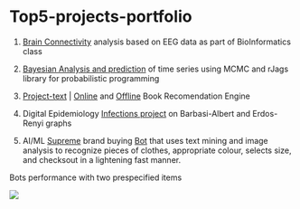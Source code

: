 # Top5-projects-portfolio

1. [Brain Connectivity](https://github.com/0x3W/MSc-Data-Science/blob/master/Bio/HW3-Neural.pdf) analysis based on EEG data as part of BioInformatics class

2. [Bayesian Analysis and prediction](https://github.com/0x3W/MSc-Data-Science/blob/master/SDS/SDSII%20-%20Final%20Project%20-%201772953.pdf) of time series using MCMC and rJags library for probabilistic programming

3. [Project-text](http://aris.me/contents/teaching/data-mining-ds-2016/homeworks/homework3.pdf) | [Online](https://github.com/0x3W/MSc-Data-Science/blob/master/ADM/CF-online.py) and [Offline](https://github.com/0x3W/MSc-Data-Science/blob/master/ADM/CF.py) Book Recomendation Engine

4. Digital Epidemiology [Infections project](https://github.com/0x3W/MSc-Data-Science/blob/master/DE/1772953-HW1.ipynb) on Barbasi-Albert and Erdos-Renyi graphs

5. AI/ML [Supreme](http://www.supremenewyork.com) brand buying [Bot](https://github.com/0x3W/randomScripts/blob/master/SupremeBot-v1.ipynb) that uses text mining and image analysis to recognize pieces of clothes, appropriate colour, selects size, and checksout in a lightening fast manner.

Bots performance with two prespecified items

![](https://thumbs.gfycat.com/SmugShallowHarrierhawk-size_restricted.gif)
